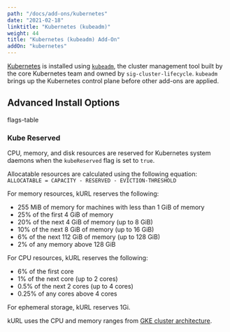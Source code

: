 ```yaml
---
path: "/docs/add-ons/kubernetes"
date: "2021-02-18"
linktitle: "Kubernetes (kubeadm)"
weight: 44
title: "Kubernetes (kubeadm) Add-On"
addOn: "kubernetes"
---
```


[Kubernetes](https://kubernetes.io/) is installed using [`kubeadm`](https://kubernetes.io/docs/reference/setup-tools/kubeadm/kubeadm/), the cluster management tool built by the core Kubernetes team and owned by `sig-cluster-lifecycle`.
`kubeadm` brings up the Kubernetes control plane before other add-ons are applied.

## Advanced Install Options

flags-table

### Kube Reserved

CPU, memory, and disk resources are reserved for Kubernetes system daemons when the `kubeReserved` flag is set to `true`.

Allocatable resources are calculated using the following equation:    
`ALLOCATABLE = CAPACITY - RESERVED - EVICTION-THRESHOLD`

For memory resources, kURL reserves the following:
* 255 MiB of memory for machines with less than 1 GiB of memory
* 25% of the first 4 GiB of memory
* 20% of the next 4 GiB of memory (up to 8 GiB)
* 10% of the next 8 GiB of memory (up to 16 GiB)
* 6% of the next 112 GiB of memory (up to 128 GiB)
* 2% of any memory above 128 GiB

For CPU resources, kURL reserves the following:
* 6% of the first core
* 1% of the next core (up to 2 cores)
* 0.5% of the next 2 cores (up to 4 cores)
* 0.25% of any cores above 4 cores

For ephemeral storage, kURL reserves 1Gi.

kURL uses the CPU and memory ranges from [GKE cluster architecture](https://cloud.google.com/kubernetes-engine/docs/concepts/cluster-architecture#node_allocatable).
